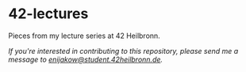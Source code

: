 # 42-lectures
Pieces from my lecture series at 42 Heilbronn.

_If you're interested in contributing to this repository, please send me a message to <enijakow@student.42heilbronn.de>._
